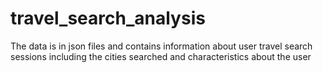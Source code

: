 # travel_search_analysis
The data is in json files and contains information about user travel search sessions including the cities searched and characteristics about the user
